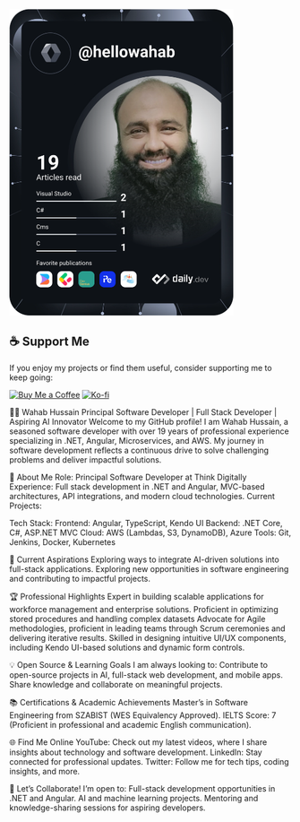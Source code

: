 <a href="https://app.daily.dev/hellowahab"><img src="https://github.com/hellowahab/hellowahab/blob/main/devcard.svg" width="400" alt="Wahab Hussain's Dev Card"/></a>

## ☕ Support Me

If you enjoy my projects or find them useful, consider supporting me to keep going:

[![Buy Me a Coffee](https://img.shields.io/badge/-Buy%20me%20a%20coffee-yellow?style=flat-square&logo=buy-me-a-coffee)](https://www.buymeacoffee.com/hellowahab)
[![Ko-fi](https://img.shields.io/badge/-Ko--fi-red?style=flat-square&logo=ko-fi)](https://ko-fi.com/hellowahab)

👨‍💻 Wahab Hussain
Principal Software Developer | Full Stack Developer | Aspiring AI Innovator
Welcome to my GitHub profile! I am Wahab Hussain, a seasoned software developer with over 19 years of professional experience specializing in .NET, Angular, Microservices, and AWS. 
My journey in software development reflects a continuous drive to solve challenging problems and deliver impactful solutions.

🌟 About Me
Role: Principal Software Developer at Think Digitally
Experience: Full stack development in .NET and Angular, MVC-based architectures, API integrations, and modern cloud technologies.
Current Projects:

Tech Stack:
Frontend: Angular, TypeScript, Kendo UI
Backend: .NET Core, C#, ASP.NET MVC
Cloud: AWS (Lambdas, S3, DynamoDB), Azure
Tools: Git, Jenkins, Docker, Kubernetes

🚀 Current Aspirations
Exploring ways to integrate AI-driven solutions into full-stack applications.
Exploring new opportunities in software engineering and contributing to impactful projects.

🏆 Professional Highlights
Expert in building scalable applications for workforce management and enterprise solutions.
Proficient in optimizing stored procedures and handling complex datasets
Advocate for Agile methodologies, proficient in leading teams through Scrum ceremonies and delivering iterative results.
Skilled in designing intuitive UI/UX components, including Kendo UI-based solutions and dynamic form controls.

💡 Open Source & Learning Goals
I am always looking to:
Contribute to open-source projects in AI, full-stack web development, and mobile apps.
Share knowledge and collaborate on meaningful projects.

📚 Certifications & Academic Achievements
Master’s in Software Engineering from SZABIST (WES Equivalency Approved).
IELTS Score: 7 (Proficient in professional and academic English communication).

🌐 Find Me Online
YouTube: Check out my latest videos, where I share insights about technology and software development.
LinkedIn: Stay connected for professional updates.
Twitter: Follow me for tech tips, coding insights, and more.

🤝 Let’s Collaborate!
I’m open to:
Full-stack development opportunities in .NET and Angular.
AI and machine learning projects.
Mentoring and knowledge-sharing sessions for aspiring developers.
